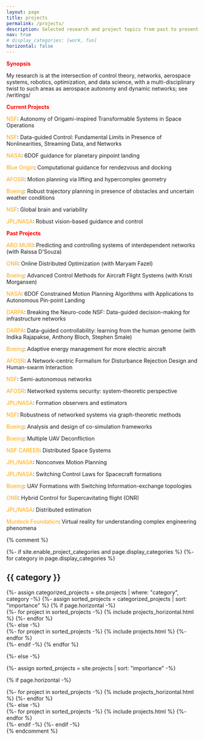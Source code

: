 ```yaml
---
layout: page
title: projects
permalink: /projects/
description: Selected research and project topics from past to present
nav: true
# display_categories: [work, fun]
horizontal: false
---
```


<strong style="color: red;">Synopsis</strong>

My research is at the intersection of control theory, networks, aerospace systems, robotics, optimization, and data science, with a multi-disciplinary twist to such areas as aerospace autonomy and dynamic networks;
see /writings/

<strong style="color: red;">Current Projects</strong>

<span style="color: orange;">NSF</span>: Autonomy of Origami-inspired Transformable Systems in Space Operations

<span style="color: orange;">NSF</span>: Data-guided Control: Fundamental Limits in Presence of Nonlinearities, Streaming Data, and Networks

<span style="color: orange;">NASA</span>: 6DOF guidance for planetary pinpoint landing

<span style="color: orange;">Blue Origin</span>: Computational guidance for rendezvous and docking

<span style="color: orange;">AFOSR</span>: Motion planning via lifting and hypercomplex geometry 

<span style="color: orange;">Boeing</span>: Robust trajectory planning in presence of obstacles and uncertain weather conditions 

<span style="color: orange;">NSF</span>: Global brain and variability 

<span style="color: orange;">JPL/NASA</span>: Robust vision-based guidance and control


<strong style="color: red;">Past Projects</strong>

<span style="color: orange;">ARO MURI</span>: Predicting and controlling systems of interdependent networks (with Raissa D'Souza)

 <span style="color: orange;">ONR</span>: Online Distributed Optimization (with Maryam Fazel)

 <span style="color: orange;">Boeing</span>: Advanced Control Methods for Aircraft Flight Systems (with Kristi Morgansen)

 <span style="color: orange;">NASA</span>: 6DOF Constrained Motion Planning Algorithms with Applications to Autonomous Pin-point Landing 

 <span style="color: orange;">DARPA</span>: Breaking the Neuro-code NSF: Data-guided decision-making for infrastructure networks


 <span style="color: orange;">DARPA</span>: Data-guided controllability: learning from the human genome (with Indika Rajapakse, Anthony Bloch, Stephen Smale)

 <span style="color: orange;">Boeing</span>: Adaptive energy management for more electric aircraft 

 <span style="color: orange;">AFOSR</span>: A Network-centric Formalism for Disturbance Rejection Design and Human-swarm Interaction

 <span style="color: orange;">NSF</span>: Semi-autonomous networks

 <span style="color: orange;">AFOSR</span>: Networked systems security: system-theoretic perspective

 <span style="color: orange;">JPL/NASA</span>: Formation observers and estimators

 <span style="color: orange;">NSF</span>: Robustness of networked systems via graph-theoretic methods

 <span style="color: orange;">Boeing</span>: Analysis and design of co-simulation frameworks

<span style="color: orange;">Boeing</span>: Multiple UAV Deconfliction 


<span style="color: orange;">NSF CAREER</span>: Distributed Space Systems


<span style="color: orange;">JPL/NASA</span>: Nonconvex Motion Planning

<span style="color: orange;">JPL/NASA</span>: Switching Control Laws for Spacecraft formations

<span style="color: orange;">Boeing</span>: UAV Formations with Switching Information-exchange topologies

<span style="color: orange;">ONR</span>: Hybrid Control for Supercavitating flight (ONR)

<span style="color: orange;">JPL/NASA</span>: Distributed estimation

<span style="color: orange;">Murdock Foundation</span>: Virtual reality for understanding complex engineering phenomena 

{% comment %}
<!-- pages/projects.md -->
<div class="projects">
{%- if site.enable_project_categories and page.display_categories %}
  <!-- Display categorized projects -->
  {%- for category in page.display_categories %}
  <h2 class="category">{{ category }}</h2>
  {%- assign categorized_projects = site.projects | where: "category", category -%}
  {%- assign sorted_projects = categorized_projects | sort: "importance" %}
  <!-- Generate cards for each project -->
  {% if page.horizontal -%}
  <div class="container">
    <div class="row row-cols-2">
    {%- for project in sorted_projects -%}
      {% include projects_horizontal.html %}
    {%- endfor %}
    </div>
  </div>
  {%- else -%}
  <div class="grid">
    {%- for project in sorted_projects -%}
      {% include projects.html %}
    {%- endfor %}
  </div>
  {%- endif -%}
  {% endfor %}

{%- else -%}
<!-- Display projects without categories -->
  {%- assign sorted_projects = site.projects | sort: "importance" -%}
  <!-- Generate cards for each project -->
  {% if page.horizontal -%}
  <div class="container">
    <div class="row row-cols-2">
    {%- for project in sorted_projects -%}
      {% include projects_horizontal.html %}
    {%- endfor %}
    </div>
  </div>
  {%- else -%}
  <div class="grid">
    {%- for project in sorted_projects -%}
      {% include projects.html %}
    {%- endfor %}
  </div>
  {%- endif -%}
{%- endif -%}
</div>
{% endcomment %}